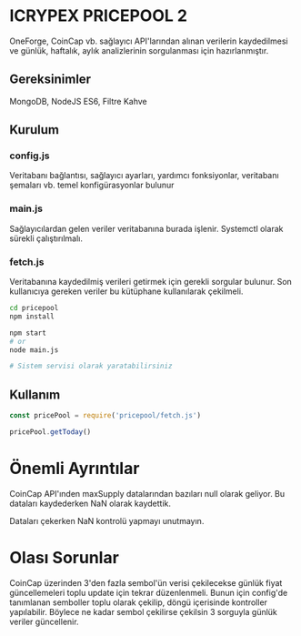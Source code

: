 # ICRYPEX PRICEPOOL 2

OneForge, CoinCap vb. sağlayıcı API'larından alınan verilerin kaydedilmesi ve günlük, haftalık, aylık analizlerinin sorgulanması için hazırlanmıştır.

## Gereksinimler

MongoDB, NodeJS ES6, Filtre Kahve

## Kurulum

### config.js
Veritabanı bağlantısı, sağlayıcı ayarları, yardımcı fonksiyonlar, veritabanı şemaları vb. temel konfigürasyonlar bulunur

### main.js 
Sağlayıcılardan gelen veriler veritabanına burada işlenir. Systemctl olarak sürekli çalıştırılmalı.

### fetch.js 
Veritabanına kaydedilmiş verileri getirmek için gerekli sorgular bulunur. Son kullanıcıya gereken veriler bu kütüphane kullanılarak çekilmeli.

```bash
cd pricepool
npm install

npm start
# or 
node main.js

# Sistem servisi olarak yaratabilirsiniz
```

## Kullanım

```js
const pricePool = require('pricepool/fetch.js')

pricePool.getToday()
```

# Önemli Ayrıntılar

CoinCap API'ınden maxSupply datalarından bazıları null olarak geliyor. Bu dataları kaydederken NaN olarak kaydettik. 

Dataları çekerken NaN kontrolü yapmayı unutmayın.

# Olası Sorunlar

CoinCap üzerinden 3'den fazla sembol'ün verisi çekilecekse günlük fiyat güncellemeleri toplu update için tekrar düzenlenmeli. Bunun için config'de tanımlanan semboller toplu olarak çekilip, döngü içerisinde kontroller yapılabilir. Böylece ne kadar sembol çekilirse çekilsin 3 sorguyla günlük veriler güncellenir.

